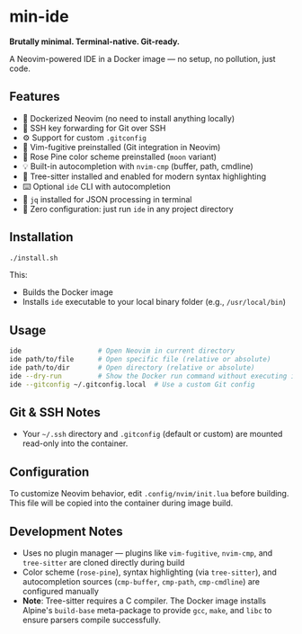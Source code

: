 # min-ide

**Brutally minimal. Terminal-native. Git-ready.**

A Neovim-powered IDE in a Docker image — no setup, no pollution, just code.

## Features

* 🐳 Dockerized Neovim (no need to install anything locally)
* 🔐 SSH key forwarding for Git over SSH
* ⚙️ Support for custom `.gitconfig`
* 🧠 Vim-fugitive preinstalled (Git integration in Neovim)
* 🌈 Rose Pine color scheme preinstalled (`moon` variant)
* 💡 Built-in autocompletion with `nvim-cmp` (buffer, path, cmdline)
* 🌳 Tree-sitter installed and enabled for modern syntax highlighting
* ⌨️ Optional `ide` CLI with autocompletion
* 🧰 `jq` installed for JSON processing in terminal
* 🚀 Zero configuration: just run `ide` in any project directory

## Installation

```sh
./install.sh
```

This:

* Builds the Docker image
* Installs `ide` executable to your local binary folder (e.g., `/usr/local/bin`)

## Usage

```sh
ide                   # Open Neovim in current directory
ide path/to/file      # Open specific file (relative or absolute)
ide path/to/dir       # Open directory (relative or absolute)
ide --dry-run         # Show the Docker run command without executing it
ide --gitconfig ~/.gitconfig.local  # Use a custom Git config
```

## Git & SSH Notes

* Your `~/.ssh` directory and `.gitconfig` (default or custom) are mounted read-only into the container.

## Configuration

To customize Neovim behavior, edit `.config/nvim/init.lua` before building.
This file will be copied into the container during image build.

## Development Notes

* Uses no plugin manager — plugins like `vim-fugitive`, `nvim-cmp`, and `tree-sitter` are cloned directly during build
* Color scheme (`rose-pine`), syntax highlighting (via `tree-sitter`), and autocompletion sources (`cmp-buffer`, `cmp-path`, `cmp-cmdline`) are configured manually
* **Note**: Tree-sitter requires a C compiler. The Docker image installs Alpine's `build-base` meta-package to provide `gcc`, `make`, and `libc` to ensure parsers compile successfully.
